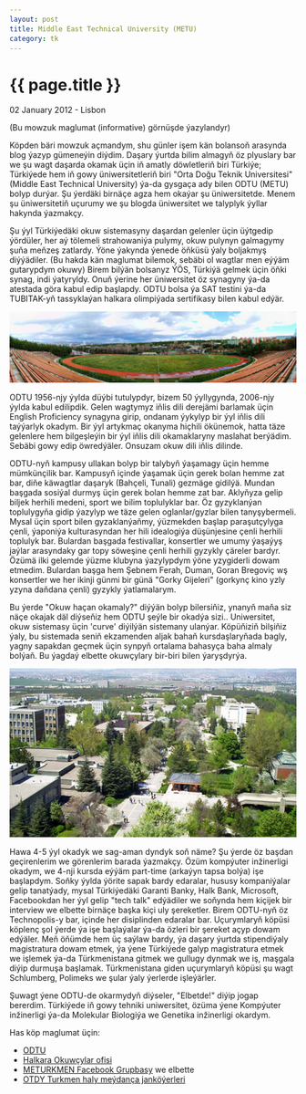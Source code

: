 ```yaml
---
layout: post
title: Middle East Technical University (METU)
category: tk
---
```


{{ page.title }}
================

<p class="meta">02 January 2012 - Lisbon</p>

(Bu mowzuk maglumat (informative) görnüşde ýazylandyr)

Köpden bäri mowzuk açmandym, shu günler işem kän bolansoň arasynda blog ýazyp
gümeneýin diýdim.  Daşary ýurtda bilim almagyň öz plyuslary bar we şu wagt
daşarda okamak üçin iň amatly döwletleriň biri Türkiýe; Türkiýede hem iň gowy
üniwersitetleriň biri "Orta Doğu Teknik Universitesi" (Middle East Technical
University) ýa-da gysgaça ady bilen ODTU (METU) bolyp durýar. Şu ýerdäki birnäçe
agza hem okaýar şu üniwersitetde. Menem şu üniwersitetiň uçurumy we şu blogda
üniwersitet we talyplyk ýyllar hakynda ýazmakçy.

Şu ýyl Türkiýedäki okuw sistemasyny daşardan gelenler üçin üýtgedip ýördüler,
her aý tölemeli strahowaniýa pulymy, okuw pulynyn galmagymy şuňa meňzeş
zatlardy. Ýöne ýakynda ýenede öňküsü ýaly boljakmyş diýýädiler. (Bu hakda kän
maglumat bilemok, sebäbi ol wagtlar men eýýäm gutarypdym okuwy) Birem bilýän
bolsanyz ÝÖS, Türkiýä gelmek üçin öňki synag, indi ýatyryldy. Onuň ýerine her
üniwersitet öz synagyny ýa-da atestada göra kabul edip başlapdy. ODTU bolsa ýa
SAT testini ýa-da TUBITAK-yň tassyklaýan halkara olimpiýada sertifikasy bilen
kabul edýär.

![devrim-panorama](/files/metu-01.jpg)

ODTU 1956-njy ýylda düýbi tutulypdyr, bizem 50 ýyllygynda, 2006-njy ýylda kabul
edilipdik.  Gelen wagtymyz iňlis dili derejämi barlamak üçin English Proficiency
synagyna girip, ondanam ýykylyp bir ýyl iňlis dili taýýarlyk okadym. Bir ýyl
artykmaç okanyma hiçhili ökünemok, hatta täze gelenlere hem bilgeşleýin bir ýyl
iňlis dili okamaklaryny maslahat berýädim. Sebäbi gowy edip öwredýäler.  Onsuzam
okuw dili iňlis dilinde.

ODTU-nyň kampusy ullakan bolyp bir talybyň ýaşamagy üçin hemme mümkünçilik bar.
Kampusyň içinde ýaşamak üçin gerek bolan hemme zat bar, diňe käwagtlar daşaryk
(Bahçeli, Tunali) gezmäge gidilýä.  Mundan başgada sosiýal durmyş üçin gerek
bolan hemme zat bar. Aklyňyza gelip biljek herhili medeni, sport we bilim
toplulyklar bar. Öz gyzyklanýan toplulygyňa gidip ýazylyp we täze gelen
oglanlar/gyzlar bilen tanyşybermeli. Mysal üçin sport bilen gyzaklanýaňmy,
ýüzmekden başlap paraşutçylyga çenli, ýaponiýa kulturasyndan her hili idealogiýa
düşünjesine çenli herhili toplulyk bar. Bulardan başgada festivallar, konsertler
we umumy ýaşaýyş jaýlar arasyndaky gar topy söweşine çenli herhili gyzykly
çäreler bardyr. Özümä ilki gelemde ýüzme klubyna ýazylypdym ýöne yzygiderli
dowam etmedim. Bulardan başga hem Şebnem Ferah, Duman, Goran Bregoviç wş
konsertler we her ikinji günmi bir günä "Gorky Gijeleri" (gorkynç kino yzly
yzyna daňdana çenli) gyzykly ýatlamalarym.

Bu ýerde "Okuw haçan okamaly?" diýýän bolyp bilersiňiz, ynanyň maňa siz näçe
okajak däl diýseňiz hem ODTU şeýle bir okadýa sizi.. Uniwersitet, okuw sistemasy
üçin 'curve' diýilýän sistemany ulanýar. Köpüňiziň bilşiňiz ýaly, bu sistemada
seniň ekzamenden aljak bahaň kursdaşlaryňada bagly, yagny sapakdan geçmek üçin
synpyň ortalama bahasyça baha almaly bolýaň. Bu ýagdaý elbette okuwçylary
bir-biri bilen ýaryşdyrýa.

![metu-over-mm](/files/metu-02.jpg)

Hawa 4-5 ýyl okadyk we sag-aman dyndyk soň näme? Şu ýerde öz başdan geçirenlerim
we görenlerim barada ýazmakçy. Özüm kompýuter inžinerligi okadym, we 4-nji
kursda eýýäm part-time (arkaýyn tapsa bolýa) işe başlapdym. Soňky ýylda ýörite
sapak bardy edaralar, hususy kompaniýalar gelip tanatýady, mysal Türkiýedäki
Garanti Banky, Halk Bank, Microsoft, Facebookdan her ýyl gelip "tech talk"
edýädiler we soňynda hem kiçijek bir interview we elbette birnäçe başka kiçi uly
şereketler.  Birem ODTU-nyň öz Technopolis-y bar, içinde her disiplinden
edaralar bar.  Uçurymlaryň köpüsi köplenç şol ýerde ýa işe başlaýalar ýa-da
özleri bir şereket açyp dowam edýäler.  Meň öňümde hem üç saýlaw bardy, ýa
daşary ýurtda stipendiýaly magistratura dowam etmek, ýa ýene Türkiýede galyp
magistratura etmek we işlemek ýa-da Türkmenistana gitmek we gullugy dynmak we
iş, maşgala diýip durmuşa başlamak. Türkmenistana giden uçurymlaryň köpüsi şu
wagt Schlumberg, Polimeks we şular ýaly ýerlerde işleýärler.

Şuwagt ýene ODTU-de okarmydyň diýseler, "Elbetde!" diýip jogap bererdim.
Türkiýede iň gowy tehniki uniwersitet, özüma ýene Kompýuter inžinerligi ýa-da
Molekular Biologiýa we Genetika inžinerligi okardym.

Has köp maglumat üçin:

* [ODTU](http://www.metu.edu.tr)
* [Halkara Okuwçylar ofisi](http://www.oidb.metu.edu.tr)
* [METURKMEN Facebook Grupbasy](http://www.facebook.com/groups/meturkmen/) we elbette
* [OTDY Turkmen haly meýdança janköýerleri](http://www.facebook.com/groups/213634011988405/)
